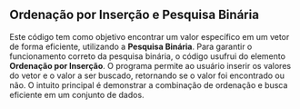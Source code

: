 ## Ordenação por Inserção e Pesquisa Binária

Este código tem como objetivo encontrar um valor específico em um vetor de forma eficiente, utilizando a **Pesquisa Binária**. Para garantir o funcionamento correto da pesquisa binária, o código usufrui do elemento **Ordenação por Inserção**. O programa permite ao usuário inserir os valores do vetor e o valor a ser buscado, retornando se o valor foi encontrado ou não. O intuito principal é demonstrar a combinação de ordenação e busca eficiente em um conjunto de dados.